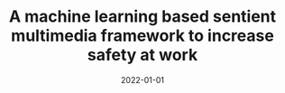 ---
title: 'A machine learning based sentient multimedia framework to increase safety at work'
collection: publications
permalink: /publication/2022-Multimedia Tools and Applications-A-machine.md
excerpt: 'G. Bonifazi, E. Corradini, D. Ursino, L. Virgili, E. Anceschi, M.C. De Donato'
date: 2022-01-01
venue: 'Multimedia Tools and Applications'
link: 'https://doi.org/10.1007/s11042-021-10984-z'
location: 'Department of Information Engineering, Polytechnic University of Marche, Ancona, Italy, Gruppo Filippetti S.p.A., Ancona, Italy'
---